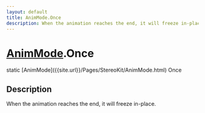 ```yaml
---
layout: default
title: AnimMode.Once
description: When the animation reaches the end, it will freeze in-place.
---
```

# [AnimMode]({{site.url}}/Pages/StereoKit/AnimMode.html).Once

<div class='signature' markdown='1'>
static [AnimMode]({{site.url}}/Pages/StereoKit/AnimMode.html) Once
</div>

## Description
When the animation reaches the end, it will freeze
in-place.

